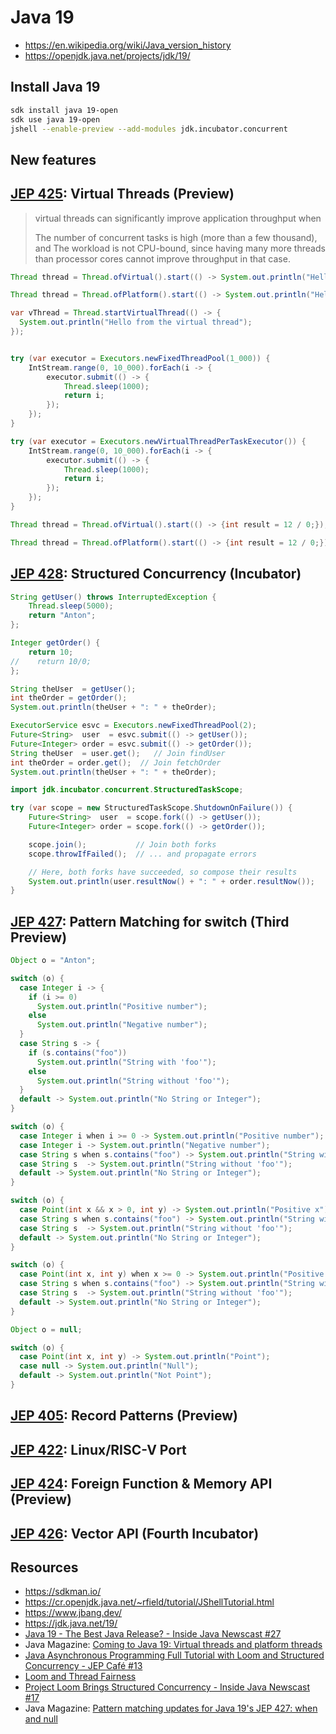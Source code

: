 # Java 19

- https://en.wikipedia.org/wiki/Java_version_history
- https://openjdk.java.net/projects/jdk/19/

## Install Java 19

```sh
sdk install java 19-open
sdk use java 19-open
jshell --enable-preview --add-modules jdk.incubator.concurrent
```

## New features

## [JEP 425](https://openjdk.java.net/jeps/425): Virtual Threads (Preview)

> virtual threads can significantly improve application throughput when
>
> The number of concurrent tasks is high (more than a few thousand), and
> The workload is not CPU-bound, since having many more threads than processor
> cores cannot improve throughput in that case.

```java
Thread thread = Thread.ofVirtual().start(() -> System.out.println("Hello from the virtual thread"));

Thread thread = Thread.ofPlatform().start(() -> System.out.println("Hello from the platform thread"));

var vThread = Thread.startVirtualThread(() -> {
  System.out.println("Hello from the virtual thread");
});
```

```java

try (var executor = Executors.newFixedThreadPool(1_000)) {
    IntStream.range(0, 10_000).forEach(i -> {
        executor.submit(() -> {
            Thread.sleep(1000);
            return i;
        });
    });
}

try (var executor = Executors.newVirtualThreadPerTaskExecutor()) {
    IntStream.range(0, 10_000).forEach(i -> {
        executor.submit(() -> {
            Thread.sleep(1000);
            return i;
        });
    });
}
```

```java
Thread thread = Thread.ofVirtual().start(() -> {int result = 12 / 0;});

Thread thread = Thread.ofPlatform().start(() -> {int result = 12 / 0;});
```

## [JEP 428](https://openjdk.java.net/jeps/428): Structured Concurrency (Incubator)

```java
String getUser() throws InterruptedException {
    Thread.sleep(5000);
    return "Anton";
};

Integer getOrder() {
    return 10;
//    return 10/0;
};

String theUser  = getUser();
int theOrder = getOrder();
System.out.println(theUser + ": " + theOrder);
```

```java
ExecutorService esvc = Executors.newFixedThreadPool(2);
Future<String>  user  = esvc.submit(() -> getUser());
Future<Integer> order = esvc.submit(() -> getOrder());
String theUser  = user.get();   // Join findUser
int theOrder = order.get();  // Join fetchOrder
System.out.println(theUser + ": " + theOrder);
```

```java
import jdk.incubator.concurrent.StructuredTaskScope;

try (var scope = new StructuredTaskScope.ShutdownOnFailure()) {
    Future<String>  user  = scope.fork(() -> getUser());
    Future<Integer> order = scope.fork(() -> getOrder());

    scope.join();           // Join both forks
    scope.throwIfFailed();  // ... and propagate errors

    // Here, both forks have succeeded, so compose their results
    System.out.println(user.resultNow() + ": " + order.resultNow());
}
```

## [JEP 427](https://openjdk.java.net/jeps/427): Pattern Matching for switch (Third Preview)

```java
Object o = "Anton";

switch (o) {
  case Integer i -> {
    if (i >= 0)
      System.out.println("Positive number");
    else
      System.out.println("Negative number");
  }
  case String s -> {
    if (s.contains("foo"))
      System.out.println("String with 'foo'");
    else
      System.out.println("String without 'foo'");
  }
  default -> System.out.println("No String or Integer");
}
```

```java
switch (o) {
  case Integer i when i >= 0 -> System.out.println("Positive number");
  case Integer i -> System.out.println("Negative number");
  case String s when s.contains("foo") -> System.out.println("String with 'foo'");
  case String s  -> System.out.println("String without 'foo'");
  default -> System.out.println("No String or Integer");
}
```

```java
switch (o) {
  case Point(int x && x > 0, int y) -> System.out.println("Positive x");
  case String s when s.contains("foo") -> System.out.println("String with 'foo'");
  case String s  -> System.out.println("String without 'foo'");
  default -> System.out.println("No String or Integer");
}
```

```java
switch (o) {
  case Point(int x, int y) when x >= 0 -> System.out.println("Positive x");
  case String s when s.contains("foo") -> System.out.println("String with 'foo'");
  case String s  -> System.out.println("String without 'foo'");
  default -> System.out.println("No String or Integer");
}
```

```java
Object o = null;

switch (o) {
  case Point(int x, int y) -> System.out.println("Point");
  case null -> System.out.println("Null");
  default -> System.out.println("Not Point");
}
```

## [JEP 405](https://openjdk.java.net/jeps/405): Record Patterns (Preview)

## [JEP 422](https://openjdk.java.net/jeps/422): Linux/RISC-V Port

## [JEP 424](https://openjdk.java.net/jeps/424): Foreign Function & Memory API (Preview)

## [JEP 426](https://openjdk.java.net/jeps/426): Vector API (Fourth Incubator)

## Resources

- https://sdkman.io/
- https://cr.openjdk.java.net/~rfield/tutorial/JShellTutorial.html
- https://www.jbang.dev/
- https://jdk.java.net/19/
- [Java 19 - The Best Java Release? - Inside Java Newscast #27](https://www.youtube.com/watch?v=UG9nViGZCEw)
- Java Magazine: [Coming to Java 19: Virtual threads and platform threads](https://blogs.oracle.com/javamagazine/post/java-loom-virtual-threads-platform-threads)
- [Java Asynchronous Programming Full Tutorial with Loom and Structured Concurrency - JEP Café #13](https://inside.java/2022/08/02/jepcafe13/)
- [Loom and Thread Fairness](https://www.morling.dev/blog/loom-and-thread-fairness/)
- [Project Loom Brings Structured Concurrency - Inside Java Newscast #17](https://www.youtube.com/watch?v=2J2tJm_iwk0)
- Java Magazine: [Pattern matching updates for Java 19's JEP 427: when and null](https://blogs.oracle.com/javamagazine/post/java-pattern-matching-switch-when-null)
